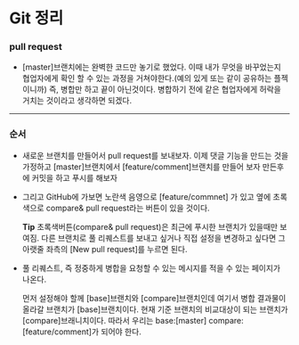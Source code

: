 # Git 정리

### pull request

* [master]브랜치에는 완벽한 코드만 놓기로 했었다. 이때 내가 무엇을 바꾸었는지 협업자에게 확인 할 수 있는 과정을 거쳐야한다.(예의 있게 또는 같이 공유하는 플젝이니까) 즉, 병합만 하고 끝이 아닌것이다. 병합하기 전에 같은 협업자에게 허락을 거치는 것이라고 생각하면 되겠다.

<hr>

### 순서

* 새로운 브랜치를 만들어서 pull request를 보내보자. 이제 댓글 기능을 만드는 것을 가정하고 [master]브랜치에서 [feature/comment]브랜치를 만들어 보자 만든후에 커밋을 하고 푸시를 해보자 

* 그리고 GitHub에 가보면 노란색 음영으로 [feature/commnet] 가 있고 옆에 초록색으로 compare& pull request라는 버튼이 있을 것이다. 

  __Tip__ 초록색버튼(compare& pull request)은 최근에 푸시한 브랜치가 있을때만 보여짐. 다른 브랜치로 풀 리퀘스트를 보내고 싶거나 직접 설정을 변경하고 싶다면 그 아랫줄 좌측의 [New pull request]를 누르면 된다.

* 풀 리퀘스트, 즉 정중하게 병합을 요청할 수 있는 메시지를 적을 수 있는 페이지가 나온다. 

  먼저 설정해야 할께 [base]브랜치와 [compare]브랜치인데 여기서 병합 결과물이 올라갈 브랜치가 [base]브랜치이다. 현재 기준 브랜치의 비교대상이 되는 브랜치가 [compare]브래니치이다. 따라서 우리는 base:[master] compare:[feature/comment]가 되어야 한다.

